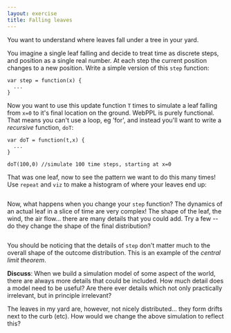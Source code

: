 ```yaml
---
layout: exercise
title: Falling leaves
---
```


You want to understand where leaves fall under a tree in your yard. 

You imagine a single leaf falling and decide to treat time as discrete steps, and position as a single real number. At each step the current position changes to a new position. Write a simple version of this `step` function:

~~~~
var step = function(x) {
  ...
}
~~~~

Now you want to use this update function `T` times to simulate a leaf falling from `x=0` to it's final location on the ground. WebPPL is purely functional. That means you can't use a loop, eg 'for', and instead you'll want to write a *recursive* function, `doT`:

~~~~
var doT = function(t,x) {
  ...
}

doT(100,0) //simulate 100 time steps, starting at x=0
~~~~

That was one leaf, now to see the pattern we want to do this many times! Use `repeat` and `viz` to make a histogram of where your leaves end up:

~~~~

~~~~

Now, what happens when you change your `step` function? The dynamics of an actual leaf in a slice of time are very complex! The shape of the leaf, the wind, the air flow... there are many details that you could add. Try a few -- do they change the shape of the final distribution?

~~~~

~~~~

You should be noticing that the details of `step` don't matter much to the overall shape of the outcome distribution. This is an example of the *central limit theorem*. 

**Discuss**: When we build a simulation model of some aspect of the world, there are always more details that could be included. How much detail does a model need to be useful? Are there ever details which not only practically irrelevant, but in principle irrelevant?

The leaves in my yard are, however, not nicely distributed... they form drifts next to the curb (etc). How would we change the above simulation to reflect this? 

~~~~

~~~~